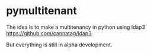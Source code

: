 # pymultitenant

The idea is to make a multitenancy in python
using ldap3 https://github.com/cannatag/ldap3

But everything is still in alpha development. 
